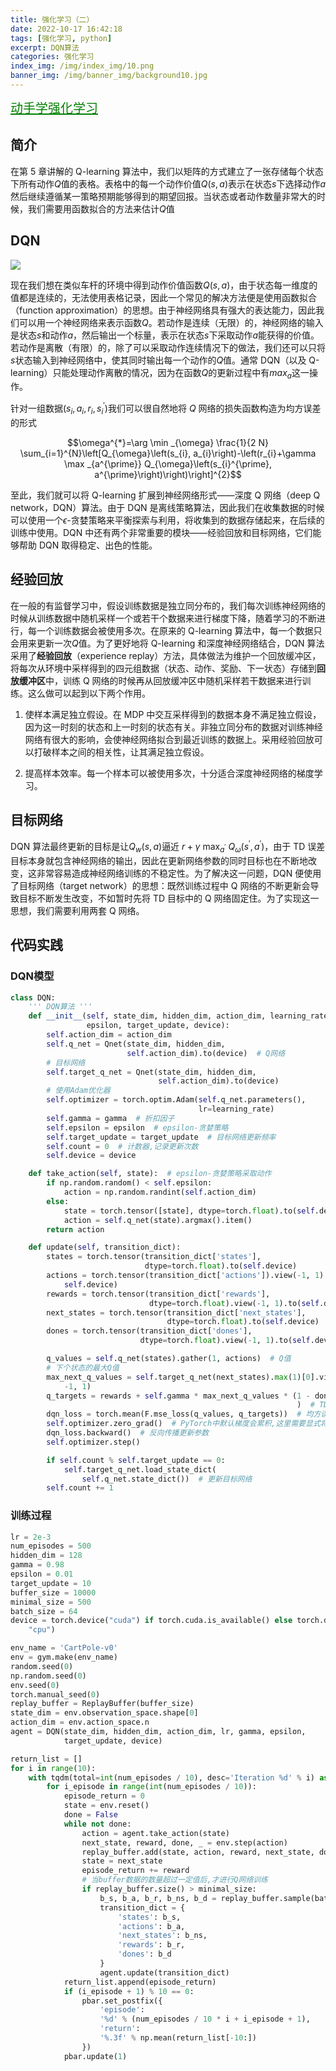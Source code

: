 ```yaml
---
title: 强化学习（二）
date: 2022-10-17 16:42:18
tags: [强化学习, python]
excerpt: DQN算法
categories: 强化学习
index_img: /img/index_img/10.png
banner_img: /img/banner_img/background10.jpg
---
```


<a class="btn" target="_blank" rel="noopener" style="font-size:20px; color: green" href="https://hrl.boyuai.com/chapter/1/%E5%88%9D%E6%8E%A2%E5%BC%BA%E5%8C%96%E5%AD%A6%E4%B9%A0" title="github">动手学强化学习</a>



## 简介

在第 5 章讲解的 Q-learning 算法中，我们以矩阵的方式建立了一张存储每个状态下所有动作$Q$值的表格。表格中的每一个动作价值$Q(s,a)$表示在状态$s$下选择动作$a$然后继续遵循某一策略预期能够得到的期望回报。当状态或者动作数量非常大的时候，我们需要用函数拟合的方法来估计$Q$值

## DQN
![](https://hrl.boyuai.com/static/cartpole.e4a03ca5.gif)


现在我们想在类似车杆的环境中得到动作价值函数$Q(s,a)$，由于状态每一维度的值都是连续的，无法使用表格记录，因此一个常见的解决方法便是使用函数拟合（function approximation）的思想。由于神经网络具有强大的表达能力，因此我们可以用一个神经网络来表示函数$Q$。若动作是连续（无限）的，神经网络的输入是状态$s$和动作$a$，然后输出一个标量，表示在状态$s$下采取动作$a$能获得的价值。若动作是离散（有限）的，除了可以采取动作连续情况下的做法，我们还可以只将$s$状态输入到神经网络中，使其同时输出每一个动作的$Q$值。通常 DQN（以及 Q-learning）只能处理动作离散的情况，因为在函数$Q$的更新过程中有$max_a$这一操作。

针对一组数据${(s_i​,a_i​,r_i​,s_i^{\prime}​)}$我们可以很自然地将 $Q$ 网络的损失函数构造为均方误差的形式

$$\omega^{*}=\arg \min _{\omega} \frac{1}{2 N} \sum_{i=1}^{N}\left[Q_{\omega}\left(s_{i}, a_{i}\right)-\left(r_{i}+\gamma \max _{a^{\prime}} Q_{\omega}\left(s_{i}^{\prime}, a^{\prime}\right)\right)\right]^{2}$$


至此，我们就可以将 Q-learning 扩展到神经网络形式——深度 Q 网络（deep Q network，DQN）算法。由于 DQN 是离线策略算法，因此我们在收集数据的时候可以使用一个$\epsilon$-贪婪策略来平衡探索与利用，将收集到的数据存储起来，在后续的训练中使用。DQN 中还有两个非常重要的模块——经验回放和目标网络，它们能够帮助 DQN 取得稳定、出色的性能。


## 经验回放
在一般的有监督学习中，假设训练数据是独立同分布的，我们每次训练神经网络的时候从训练数据中随机采样一个或若干个数据来进行梯度下降，随着学习的不断进行，每一个训练数据会被使用多次。在原来的 Q-learning 算法中，每一个数据只会用来更新一次$Q$值。为了更好地将 Q-learning 和深度神经网络结合，DQN 算法采用了**经验回放**（experience replay）方法，具体做法为维护一个回放缓冲区，将每次从环境中采样得到的四元组数据（状态、动作、奖励、下一状态）存储到**回放缓冲区**中，训练 Q 网络的时候再从回放缓冲区中随机采样若干数据来进行训练。这么做可以起到以下两个作用。

1. 使样本满足独立假设。在 MDP 中交互采样得到的数据本身不满足独立假设，因为这一时刻的状态和上一时刻的状态有关。非独立同分布的数据对训练神经网络有很大的影响，会使神经网络拟合到最近训练的数据上。采用经验回放可以打破样本之间的相关性，让其满足独立假设。

2. 提高样本效率。每一个样本可以被使用多次，十分适合深度神经网络的梯度学习。

## 目标网络

DQN 算法最终更新的目标是让$Q_w(s,a)$逼近$\:r+\gamma\:\operatorname*{max}_{a^{\prime}}\:Q_{\omega}\left(s^{\prime},a^{\prime}\right)$，由于 TD 误差目标本身就包含神经网络的输出，因此在更新网络参数的同时目标也在不断地改变，这非常容易造成神经网络训练的不稳定性。为了解决这一问题，DQN 便使用了目标网络（target network）的思想：既然训练过程中 Q 网络的不断更新会导致目标不断发生改变，不如暂时先将 TD 目标中的 Q 网络固定住。为了实现这一思想，我们需要利用两套 Q 网络。

## 代码实践


### DQN模型

``` python
class DQN:
    ''' DQN算法 '''
    def __init__(self, state_dim, hidden_dim, action_dim, learning_rate, gamma,
                 epsilon, target_update, device):
        self.action_dim = action_dim
        self.q_net = Qnet(state_dim, hidden_dim,
                          self.action_dim).to(device)  # Q网络
        # 目标网络
        self.target_q_net = Qnet(state_dim, hidden_dim,
                                 self.action_dim).to(device)
        # 使用Adam优化器
        self.optimizer = torch.optim.Adam(self.q_net.parameters(),
                                          lr=learning_rate)
        self.gamma = gamma  # 折扣因子
        self.epsilon = epsilon  # epsilon-贪婪策略
        self.target_update = target_update  # 目标网络更新频率
        self.count = 0  # 计数器,记录更新次数
        self.device = device

    def take_action(self, state):  # epsilon-贪婪策略采取动作
        if np.random.random() < self.epsilon:
            action = np.random.randint(self.action_dim)
        else:
            state = torch.tensor([state], dtype=torch.float).to(self.device)
            action = self.q_net(state).argmax().item()
        return action

    def update(self, transition_dict):
        states = torch.tensor(transition_dict['states'],
                              dtype=torch.float).to(self.device)
        actions = torch.tensor(transition_dict['actions']).view(-1, 1).to(
            self.device)
        rewards = torch.tensor(transition_dict['rewards'],
                               dtype=torch.float).view(-1, 1).to(self.device)
        next_states = torch.tensor(transition_dict['next_states'],
                                   dtype=torch.float).to(self.device)
        dones = torch.tensor(transition_dict['dones'],
                             dtype=torch.float).view(-1, 1).to(self.device)

        q_values = self.q_net(states).gather(1, actions)  # Q值
        # 下个状态的最大Q值
        max_next_q_values = self.target_q_net(next_states).max(1)[0].view(
            -1, 1)
        q_targets = rewards + self.gamma * max_next_q_values * (1 - dones
                                                                )  # TD误差目标
        dqn_loss = torch.mean(F.mse_loss(q_values, q_targets))  # 均方误差损失函数
        self.optimizer.zero_grad()  # PyTorch中默认梯度会累积,这里需要显式将梯度置为0
        dqn_loss.backward()  # 反向传播更新参数
        self.optimizer.step()

        if self.count % self.target_update == 0:
            self.target_q_net.load_state_dict(
                self.q_net.state_dict())  # 更新目标网络
        self.count += 1
```


### 训练过程

```python
lr = 2e-3
num_episodes = 500
hidden_dim = 128
gamma = 0.98
epsilon = 0.01
target_update = 10
buffer_size = 10000
minimal_size = 500
batch_size = 64
device = torch.device("cuda") if torch.cuda.is_available() else torch.device(
    "cpu")

env_name = 'CartPole-v0'
env = gym.make(env_name)
random.seed(0)
np.random.seed(0)
env.seed(0)
torch.manual_seed(0)
replay_buffer = ReplayBuffer(buffer_size)
state_dim = env.observation_space.shape[0]
action_dim = env.action_space.n
agent = DQN(state_dim, hidden_dim, action_dim, lr, gamma, epsilon,
            target_update, device)

return_list = []
for i in range(10):
    with tqdm(total=int(num_episodes / 10), desc='Iteration %d' % i) as pbar:
        for i_episode in range(int(num_episodes / 10)):
            episode_return = 0
            state = env.reset()
            done = False
            while not done:
                action = agent.take_action(state)
                next_state, reward, done, _ = env.step(action)
                replay_buffer.add(state, action, reward, next_state, done)
                state = next_state
                episode_return += reward
                # 当buffer数据的数量超过一定值后,才进行Q网络训练
                if replay_buffer.size() > minimal_size:
                    b_s, b_a, b_r, b_ns, b_d = replay_buffer.sample(batch_size)
                    transition_dict = {
                        'states': b_s,
                        'actions': b_a,
                        'next_states': b_ns,
                        'rewards': b_r,
                        'dones': b_d
                    }
                    agent.update(transition_dict)
            return_list.append(episode_return)
            if (i_episode + 1) % 10 == 0:
                pbar.set_postfix({
                    'episode':
                    '%d' % (num_episodes / 10 * i + i_episode + 1),
                    'return':
                    '%.3f' % np.mean(return_list[-10:])
                })
            pbar.update(1)
```